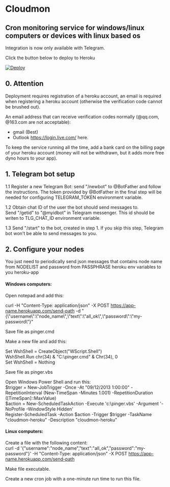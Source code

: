 # Cloudmon
## Cron monitoring service for windows/linux computers or devices with linux based os

Integration is now only available with Telegram.

Click the button below to deploy to Heroku

[![Deploy](https://www.herokucdn.com/deploy/button.png)](https://heroku.com/deploy)


## 0. Attention

Deployment requires registration of a heroku account, an email is required when registering a heroku account (otherwise the verification code cannot be brushed out). 

An email address that can receive verification codes normally (@qq.com, @163.com are not acceptable):
- gmail (Best) 
- Outlook <https://login.live.com/> here.

To keep the service running all the time, add a bank card on the billing page of your heroku account (money will not be withdrawn, but it adds more free dyno hours to your app).

## 1. Telegram bot setup

1.1 Register a new Telegram Bot: send "/newbot" to @BotFather and follow the instructions. The token provided by @BotFather in the final step will be needed for configuring TELEGRAM_TOKEN environment variable.

1.2 Obtain chat ID of the user the bot should send messages to. <br />
Send "/getid" to "@myidbot" in Telegram messenger. This id should be writen to TLG_CHAT_ID environment variable.

1.3 Send "/start" to the bot, created in step 1. If you skip this step, Telegram bot won't be able to send messages to you.

## 2. Configure your nodes

You just need to periodically send json messages that contains node name from NODELIST and password from PASSPHRASE heroku env variables to you heroku-app

#### Windows computers: 

Open notepad and add this: 

curl -H "Content-Type: application/json" -X POST https://app-name.herokuapp.com/send-path -d "{\\"username\\":\\"node_name\\",\\"text\\":\\"all_ok\\",\\"password\\":\\"my-password\\"}"

Save file as pinger.cmd

Make a new file and add this:

Set WshShell = CreateObject("WScript.Shell")<br />
WshShell.Run chr(34) & "C:\pinger.cmd" & Chr(34), 0<br />
Set WshShell = Nothing

Save file as pinger.vbs

Open Windows Power Shell and run this:<br />
$trigger = New-JobTrigger -Once -At "09/12/2013 1:00:00" -RepetitionInterval (New-TimeSpan -Minutes 1.001) -RepetitionDuration ([TimeSpan]::MaxValue)<br />
$action = New-ScheduledTaskAction -Execute 'c:\pinger.vbs' -Argument '-NoProfile -WindowStyle Hidden'<br />
Register-ScheduledTask -Action $action -Trigger $trigger -TaskName "cloudmon-heroku" -Description "cloudmon-heroku"


#### Linux computers:

Create a file with the following content:<br />
curl -d '{"username":"node_name","text":"all_ok","password":"my-password"}' -H "Content-Type: application/json" -X POST https://app-name.herokuapp.com/send-path<br />

Make file executable.

Create a new cron job with a one-minute run time to run this file.
